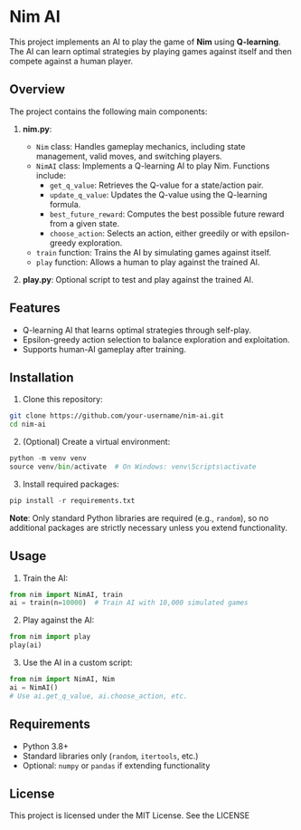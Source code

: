 # Nim AI

This project implements an AI to play the game of **Nim** using **Q-learning**. The AI can learn optimal strategies by playing games against itself and then compete against a human player.

## Overview

The project contains the following main components:

1. **nim.py**:  
   - `Nim` class: Handles gameplay mechanics, including state management, valid moves, and switching players.  
   - `NimAI` class: Implements a Q-learning AI to play Nim. Functions include:
     - `get_q_value`: Retrieves the Q-value for a state/action pair.
     - `update_q_value`: Updates the Q-value using the Q-learning formula.
     - `best_future_reward`: Computes the best possible future reward from a given state.
     - `choose_action`: Selects an action, either greedily or with epsilon-greedy exploration.
   - `train` function: Trains the AI by simulating games against itself.  
   - `play` function: Allows a human to play against the trained AI.  

2. **play.py**: Optional script to test and play against the trained AI.

## Features

- Q-learning AI that learns optimal strategies through self-play.
- Epsilon-greedy action selection to balance exploration and exploitation.
- Supports human-AI gameplay after training.

## Installation

1. Clone this repository:

```bash
git clone https://github.com/your-username/nim-ai.git
cd nim-ai
```
2. (Optional) Create a virtual environment:
```python
python -m venv venv
source venv/bin/activate  # On Windows: venv\Scripts\activate
```
3. Install required packages:
```python
pip install -r requirements.txt
```
**Note**: Only standard Python libraries are required (e.g., `random`), so no additional packages are strictly necessary unless you extend functionality.

## Usage
1. Train the AI:
```python
from nim import NimAI, train
ai = train(n=10000)  # Train AI with 10,000 simulated games
```
2. Play against the AI:
```python
from nim import play
play(ai)
```
3. Use the AI in a custom script:
```python
from nim import NimAI, Nim
ai = NimAI()
# Use ai.get_q_value, ai.choose_action, etc.
```
## Requirements
- Python 3.8+ 
- Standard libraries only (`random`, `itertools`, etc.)
- Optional: `numpy` or `pandas` if extending functionality

## License
This project is licensed under the MIT License. See the LICENSE
